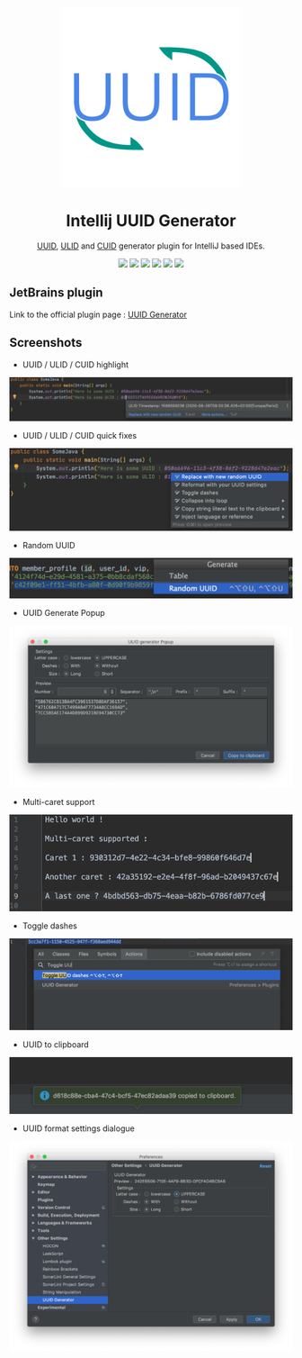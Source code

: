 <div align="center">
    <a href="https://plugins.jetbrains.com/plugin/8320-uuid-generator">
        <img src="./src/main/resources/META-INF/pluginIcon.svg" width="320" height="320" alt="logo"></img>
    </a>
</div>
<h1 align="center">Intellij UUID Generator</h1>
<p align="center"><a href="https://tools.ietf.org/html/rfc4122">UUID</a>, <a href="https://github.com/ulid/spec">ULID</a> and <a href="https://github.com/ericelliott/cuid">CUID</a> generator plugin for IntelliJ based IDEs.</p>

<p align="center">
    <a href="https://github.com/leomillon/uuid-generator-plugin/actions?query=workflow%3A%22Build+branch%22+branch%3Amaster"><img src="https://github.com/leomillon/uuid-generator-plugin/workflows/Build%20branch/badge.svg?branch=master"></a>
    <a href="https://github.com/leomillon/uuid-generator-plugin/releases"><img src="https://img.shields.io/github/release/leomillon/uuid-generator-plugin/all.svg"></a>
    <a href="https://github.com/leomillon/uuid-generator-plugin/blob/master/LICENSE.md"><img src="https://img.shields.io/github/license/leomillon/uuid-generator-plugin.svg"></a>
    <a href="https://plugins.jetbrains.com/plugin/8320-uuid-generator"><img src="https://img.shields.io/jetbrains/plugin/v/8320-uuid-generator.svg"></a>
    <a href="https://plugins.jetbrains.com/plugin/8320-uuid-generator"><img src="https://img.shields.io/jetbrains/plugin/r/stars/8320"></a>
    <a href="https://plugins.jetbrains.com/plugin/8320-uuid-generator"><img src="https://img.shields.io/jetbrains/plugin/d/8320-uuid-generator.svg"></a>
</p>

## JetBrains plugin

Link to the official plugin page : [UUID Generator](https://plugins.jetbrains.com/plugin/8320-uuid-generator)

## Screenshots

* UUID / ULID / CUID highlight

![](./screenshots/ulid_highlight_with_timestamp.png)

* UUID / ULID / CUID quick fixes

![](./screenshots/uuid_quick_fixes.png)

* Random UUID

![](./screenshots/generate_random_uuid.png)

* UUID Generate Popup

![](./screenshots/generate_popup.png)

* Multi-caret support

![](./screenshots/multi_caret_support.png)

* Toggle dashes

![](./screenshots/toggle_dashes.png)

* UUID to clipboard

![](./screenshots/uuid_to_clipboard.jpg)

* UUID format settings dialogue

![](./screenshots/uuid_settings_dialogue.png)
